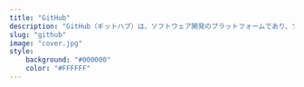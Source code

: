 ```yaml
---
title: "GitHub"
description: "GitHub（ギットハブ）は、ソフトウェア開発のプラットフォームであり、ソースコードをホスティングする。"
slug: "github"
image: "cover.jpg"
style:
    background: "#000000"
    color: "#FFFFFF"
---
```


